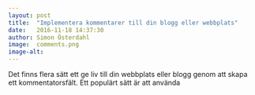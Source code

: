 ```yaml
---
layout: post
title:  "Implementera kommentarer till din blogg eller webbplats"
date:   2016-11-18 14:37:30
author: Simon Österdahl
image:  comments.png
image-alt: 
---
```

Det finns flera sätt ett ge liv till din webbplats eller blogg genom att skapa ett kommentatorsfält. Ett populärt sätt är att använda 
